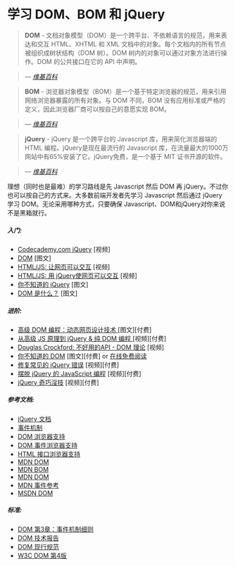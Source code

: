 # 学习 DOM、BOM 和 jQuery

> **DOM** - 文档对象模型（DOM）是一个跨平台、不依赖语言的规范，用来表达和交互 HTML、XHTML 和 XML 文档中的对象。每个文档内的所有节点被组织成树状结构（DOM 树）。DOM 树内的对象可以通过对象方法进行操作。DOM 的公共接口在它的 API 中声明。

><cite>&#8212; [维基百科](https://en.wikipedia.org/wiki/Document_Object_Model)</cite>

> **BOM** - 浏览器对象模型（BOM）是一个基于特定浏览器的规范，用来引用网络浏览器暴露的所有对象。与 DOM 不同，BOM 没有应用标准或严格的定义，因此浏览器厂商可以按自己的意愿实现 BOM。

><cite>&#8212; [维基百科](https://en.wikipedia.org/wiki/Browser_Object_Model)</cite>

> **jQuery** - jQuery 是一个跨平台的 Javascript 库，用来简化浏览器端的 HTML 编程。jQuery是现在最流行的 Javascript 库，在流量最大的1000万网站中有65%安装了它。jQuery免费，是一个基于 MIT 证书开源的软件。

><cite>&#8212; [维基百科](https://en.wikipedia.org/wiki/JQuery)</cite>

理想（同时也是最难）的学习路线是先 Javascript 然后 DOM 再 jQuery。不过你也可以按自己的方式来。大多数前端开发者先学习 Javascript 然后通过 jQuery 学习 DOM。无论采用哪种方式，只要确保 Javascript、DOM和jQuery对你来说不是黑箱就行。

##### 入门:

* [Codecademy.com jQuery](https://www.codecademy.com/tracks/jquery) [视频]
* [DOM](http://eloquentjavascript.net/13_dom.html) [图文]
* [HTML/JS: 让网页可以交互](https://www.khanacademy.org/computing/computer-programming/html-css-js) [视频]
* [HTML/JS: 用 jQuery使网页可以交互](https://www.khanacademy.org/computing/computer-programming/html-js-jquery) [视频]
* [你不知道的 jQuery](http://jqueryenlightenment.com/) [图文]
* [DOM 是什么？](https://developer.mozilla.org/en-US/docs/Web/API/Document_Object_Model/Introduction) [图文]

##### 进阶:

* [高级 DOM 编程：动态网页设计技术 ](http://www.amazon.com/gp/product/1590598563/ref=as_li_tl?ie=UTF8&camp=1789&creative=390957&creativeASIN=1590598563&linkCode=as2&tag=fronenddevejo-20&linkId=VQZU5EQIQQXCF56Y) [图文][付费]
* [从高级 JS 原理到 jQuery & 纯 DOM 编程 ](https://frontendmasters.com/courses/javascript-jquery-dom/) [视频][付费]
* [Douglas Crockford: 不好用的API - DOM 理论](https://www.youtube.com/watch?v=Y2Y0U-2qJMs&list=PL5586336C26BDB324&index=2) [视频]
* [你不知道的 DOM](http://www.amazon.com/DOM-Enlightenment-Cody-Lindley/dp/1449342841/) [图文][付费] or [在线免费阅读](http://domenlightenment.com/)
* [修复常见的 jQuery 错误](http://www.pluralsight.com/courses/fixing-common-jquery-bugs) [视频][付费]
* [摆脱 jQuery 的 JavaScript 编程](http://www.pluralsight.com/courses/jquery-free-javascript) [视频][付费]
* [jQuery 奇巧淫技](http://www.pluralsight.com/courses/jquery-tips-and-tricks) [视频][付费]

##### 参考文档:

* [jQuery 文档](http://api.jquery.com/)
* [事件机制](https://html.spec.whatwg.org/#events-2)
* [DOM 浏览器支持](http://www.webbrowsercompatibility.com/dom/desktop/)
* [DOM 事件浏览器支持](http://www.webbrowsercompatibility.com/dom-events/desktop/)
* [HTML 接口浏览器支持](http://www.webbrowsercompatibility.com/html-interfaces/desktop/)
* [MDN DOM](https://developer.mozilla.org/en-US/docs/Web/API/Document_Object_Model)
* [MDN BOM](https://developer.mozilla.org/en-US/docs/Web/API/Window)
* [MDN DOM](https://developer.mozilla.org/en-US/docs/Web/API/Document_Object_Model)
* [MDN 事件参考](https://developer.mozilla.org/en-US/docs/Web/Events)
* [MSDN DOM](https://msdn.microsoft.com/en-us/library/hh772384%28v=vs.85%29.aspx)

##### 标准:

* [DOM 第3章：事件机制细则](https://www.w3.org/TR/DOM-Level-3-Events/)
* [DOM 技术报告](http://www.w3.org/DOM/DOMTR)
* [DOM 现行规范](https://dom.spec.whatwg.org/)
* [W3C DOM 第4版](https://www.w3.org/TR/2015/REC-dom-20151119/)

